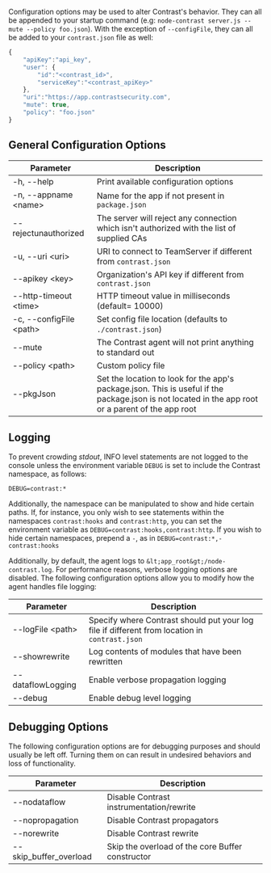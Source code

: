 <!--
title: "Node.js Agent Configuration"
description: "Configuring the Node.js Agent"
-->

Configuration options may be used to alter Contrast's behavior. They can all be appended to your startup command (e.g: ```node-contrast server.js --mute --policy foo.json```). With the exception of ```--configFile```, they can all be added to your ```contrast.json``` file as well:
``` javascript
{
    "apiKey":"api_key",
    "user": {
        "id":"<contrast_id>",
        "serviceKey":"<contrast_apiKey>"
    },
    "uri":"https://app.contrastsecurity.com",
	"mute": true,
	"policy": "foo.json"
}
```

## General Configuration Options
 Parameter               | Description
-------------------------|-------------
-h, --help                    | Print available configuration options
-n, --appname &lt;name&gt;    | Name for the app if not present in ```package.json```
--rejectunauthorized          | The server will reject any connection which isn't authorized with the list of supplied CAs
-u, --uri &lt;uri&gt;         | URI to connect to TeamServer if different from ```contrast.json```
--apikey &lt;key&gt;          | Organization's API key if different from ```contrast.json```
--http-timeout &lt;time&gt;   | HTTP timeout value in milliseconds (default= 10000)
-c, --configFile &lt;path&gt; | Set config file location (defaults to ```./contrast.json```)
--mute                        | The Contrast agent will not print anything to standard out
--policy &lt;path&gt;         | Custom policy file
--pkgJson                     | Set the location to look for the app's package.json. This is useful if the package.json is not located in the app root or a parent of the app root

## Logging
To prevent crowding *stdout*, INFO level statements are not logged to the console unless the environment variable ```DEBUG``` is set to include the Contrast namespace, as follows:

```
DEBUG=contrast:*
```
Additionally, the namespace can be manipulated to show and hide certain paths. If, for instance, you only wish to see statements within the namespaces ```contrast:hooks``` and ```contrast:http```, you can set the environment variable as ```DEBUG=contrast:hooks,contrast:http```. If you wish to hide certain namespaces, prepend a ```-```, as in ```DEBUG=contrast:*,-contrast:hooks```

Additionally, by default, the agent logs to ```&lt;app_root&gt;/node-contrast.log```. For performance reasons, verbose logging options are disabled. The following configuration options allow you to modify how the agent handles file logging:

 Parameter               | Description
-------------------------|-------------
--logFile &lt;path&gt;   | Specify where Contrast should put your log file if different from location in ```contrast.json```
--showrewrite            | Log contents of modules that have been rewritten
--dataflowLogging        | Enable verbose propagation logging
--debug                  | Enable debug level logging

## Debugging Options
The following configuration options are for debugging purposes and should usually be left off. Turning them on can result in undesired behaviors and loss of functionality.

 Parameter               | Description
-------------------------|-------------
--nodataflow             | Disable Contrast instrumentation/rewrite
--nopropagation          | Disable Contrast propagators
--norewrite              | Disable Contrast rewrite
--skip_buffer_overload   | Skip the overload of the core Buffer constructor
